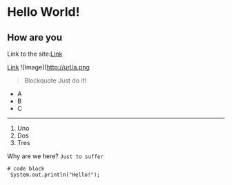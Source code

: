 # Hello World!
## How are you
Link to the site:[Link](https://github.com/Kav1770/cse15l-lab-reports/edit/main/index.md)


[Link](https://search.brave.com/images?q=image+of+a+cat&source=web&img=8)
![Image]([http://url/a.png](https://imgs.search.brave.com/cq_jLK9FQPKaY-DyNrvJI3dIHoC4Y48CkLBGY4ip4-Y/rs:fit:1000:1000:1/g:ce/aHR0cHM6Ly8yLmJw/LmJsb2dzcG90LmNv/bS8tUU1GZTZPeGEt/MGMvVzJoblRPOWct/WkkvQUFBQUFBQUFE/NG8vYkVINndrbHJj/aFlqMGEycGh5Yklz/M2JCWFpYSWlRc3lB/Q0xjQkdBcy9zMTYw/MC9teS1hbmFseXNp/cy1lbmNvdXJhZ2Vt/ZW50LW1lbWUuanBn])
> Blockquote Just do it! 
* A
* B
* C

---
1. Uno
2. Dos
3. Tres

Why are we here? `Just to suffer`

```
# code block
 System.out.println("Hello!");
```


